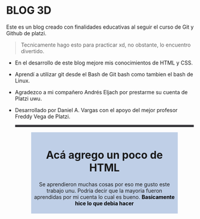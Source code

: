 # BLOG 3D 
Este es un blog creado con finalidades educativas al seguir el curso de Git y Github de platzi.
> Tecnicamente hago esto para practicar xd, no obstante, lo encuentro divertido.

- En el desarrollo de este blog mejore mis conocimientos de HTML y CSS.
- Aprendí a utilizar git desde el Bash de Git bash como tambien el bash de Linux.
- Agradezco a mi compañero Andrés Eljach por prestarme su cuenta de Platzi uwu.
- Desarrollado por Daniel A. Vargas con el apoyo del mejor profesor Freddy Vega de Platzi.

	<hr style="border-top: 5px solid #3D3B40">
	<div class="Contenido-basico" style="background-color:#BFCFE7; heigh: 50px; width:80%; margin: auto; padding:5px;">
		<h1 align="center">
			Ac&aacute; agrego un poco de HTML
		</h1 >
		<p style="padding:20px auto; text-align:center; font-weight:normal;">
			Se aprendieron muchas cosas por eso me gusto este trabajo unu. Podria decir que la mayoria fueron aprendidas por mi cuenta lo cual es bueno. 
			<span style="color:black; font-weight:bolder;"> Basicamente hice lo que debia hacer</span>
		</p>
	</div>

